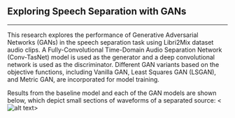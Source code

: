 <h2>Exploring Speech Separation with GANs</h2> <hr><p> This research explores the performance of Generative Adversarial Networks (GANs) in the speech separation task using Libri2Mix dataset audio clips. A Fully-Convolutional Time-Domain Audio Separation Network (Conv-TasNet) model is used as the generator and a deep convolutional network is used as the discriminator. Different GAN variants based on the objective functions, including Vanilla GAN, Least Squares GAN (LSGAN), and Metric GAN, are incorporated for model training.
	
Results from the baseline model and each of the GAN models are shown below, which depict small sections of waveforms of a separated source: 
<![alt text](https://github.com/abishek2019/Machine_Learning/blob/main/Speech%20Separation%20using%20GANs%20(Thesis%20Research)/assets/Result2.png?raw=true)>
<br>
